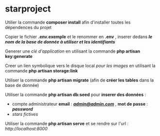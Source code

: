 # starproject

 Utilier la commande **composer install** afin d'installer toutes les dépendences du projet

 Copier le fichier **.env.exemple** et le renommer en **.env** , inserer dedans ***le nom de la base de donnée à utiliser et les identifiants*** 

 Generer une *clé d'application* en utilisant la commande **php artisan key:generate**

 Creer un lien symbolique vers le disque local *pour les images* en utilisant la commande **php artisan storage:link**

 Utiliser la commande **php artisan migrate** (afin de **créer les tables** dans la base de donnée)

 Utiliser la commande **php artisan db:seed** pour **inserer des données** : 
 - compte administrateur **email** : ***admin@admin.com*** , **mot de passe** : ***password***
 - *stars fictives*

 Utiliser la commande **php artisan serve** et se rendre sur l'url : *http://localhost:8000*